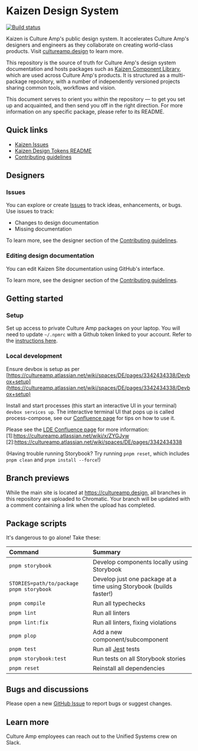 # Kaizen Design System

[![Build status](https://badge.buildkite.com/880e8b196b369c19ffcbef08a81d364059e0d6fb77e9d35563.svg?branch=main)](https://buildkite.com/culture-amp/kaizen-design-system)

Kaizen is Culture Amp's public design system. It accelerates Culture Amp's designers and engineers as they collaborate on creating world-class products. Visit [cultureamp.design](https://cultureamp.design) to learn more.

This repository is the source of truth for Culture Amp's design system documentation and hosts packages such as [Kaizen Component Library](./packages/component-library), which are used across Culture Amp's products. It is structured as a multi-package repository, with a number of independently versioned projects sharing common tools, workflows and vision.

This document serves to orient you within the repository — to get you set up and acquainted, and then send you off in the right direction. For more information on any specific package, please refer to its README.

## Quick links

- [Kaizen Issues](https://github.com/cultureamp/kaizen-discourse/issues)
- [Kaizen Design Tokens README](./packages/design-tokens/README.md)
- [Contributing guidelines](./CONTRIBUTING.md)

## Designers

### Issues

You can explore or create [Issues](https://github.com/cultureamp/kaizen-design-system/issues/) to track ideas, enhancements, or bugs. Use issues to track:

- Changes to design documentation
- Missing documentation

To learn more, see the designer section of the [Contributing guidelines](./CONTRIBUTING.md).

### Editing design documentation

You can edit Kaizen Site documentation using GitHub's interface.

To learn more, see the designer section of the [Contributing guidelines](./CONTRIBUTING.md).

## Getting started

### Setup

Set up access to private Culture Amp packages on your laptop. You will need to update `~/.npmrc` with a Github token linked to your account. Refer to the [instructions here](https://cultureamp.atlassian.net/wiki/spaces/TV/pages/2776629375/Working+with+our+private+GitHub+package+registry).

### Local development

Ensure devbox is setup as per [https://cultureamp.atlassian.net/wiki/spaces/DE/pages/3342434338/Devbox+setup](https://cultureamp.atlassian.net/wiki/spaces/DE/pages/3342434338/Devbox+setup)

Install and start processes (this start an interactive UI in your terminal) `devbox services up`.
The interactive terminal UI that pops up is called process-compose, see our [Confluence page](1) for tips on how to use it.

Please see the [LDE Confluence page](2) for more information:
[1]:<https://cultureamp.atlassian.net/wiki/x/ZYGJyw>
[2]:<https://cultureamp.atlassian.net/wiki/spaces/DE/pages/3342434338>

(Having trouble running Storybook? Try running `pnpm reset`, which includes `pnpm clean` and `pnpm install --force`!)

## Branch previews

While the main site is located at <https://cultureamp.design>, all branches in this repository are uploaded to Chromatic. Your branch will be updated with a comment containing a link when the upload has completed.

## Package scripts

It's dangerous to go alone! Take these:

| Command                                  | Summary                                                             |
| :--------------------------------------- | :------------------------------------------------------------------ |
| `pnpm storybook`                         | Develop components locally using Storybook                          |
| `STORIES=path/to/package pnpm storybook` | Develop just one package at a time using Storybook (builds faster!) |
| `pnpm compile`                           | Run all typechecks                                                  |
| `pnpm lint`                              | Run all linters                                                     |
| `pnpm lint:fix`                          | Run all linters, fixing violations                                  |
| `pnpm plop`                              | Add a new component/subcomponent                                    |
| `pnpm test`                              | Run all [Jest](https://jestjs.io/) tests                            |
| `pnpm storybook:test`                    | Run tests on all Storybook stories                                  |
| `pnpm reset`                             | Reinstall all dependencies                                          |

## Bugs and discussions

Please open a new [GitHub Issue](https://github.com/cultureamp/kaizen-design-system/issues/new) to report bugs or suggest changes.

## Learn more

Culture Amp employees can reach out to the Unified Systems crew on Slack.
